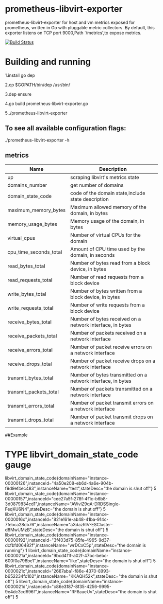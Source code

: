 # prometheus-libvirt-exporter
prometheus-libvirt-exporter for host and vm metrics exposed for prometheus, written in Go with pluggable metric collectors.
By default, this exporter listens on TCP port 9000,Path '/metrics',to expose metrics.

[![Build Status](https://travis-ci.org/zhangjianweibj/prometheus-libvirt-exporter.svg?branch=master)](https://travis-ci.org/zhangjianweibj/prometheus-libvirt-exporter)

# Building and running

1.install go dep

2.cp $GOPATH/bin/dep /usr/bin/

3.dep ensure

4.go build prometheus-libvirt-exporter.go

5../prometheus-libvirt-exporter

## To see all available configuration flags:

./prometheus-libvirt-exporter -h


## metrics
Name | Description
---------|-------------
up|scraping libvirt's metrics state
domains_number|get number of domains
domain_state_code|code of the domain state,include state description
maximum_memory_bytes|Maximum allowed memory of the domain, in bytes
memory_usage_bytes|Memory usage of the domain, in bytes
virtual_cpus|Number of virtual CPUs for the domain
cpu_time_seconds_total|Amount of CPU time used by the domain, in seconds
read_bytes_total|Number of bytes read from a block device, in bytes
read_requests_total|Number of read requests from a block device
write_bytes_total|Number of bytes written from a block device, in bytes
write_requests_total|Number of write requests from a block device
receive_bytes_total|Number of bytes received on a network interface, in bytes
receive_packets_total|Number of packets received on a network interface
receive_errors_total|Number of packet receive errors on a network interface
receive_drops_total|Number of packet receive drops on a network interface
transmit_bytes_total|Number of bytes transmitted on a network interface, in bytes
transmit_packets_total|Number of packets transmitted on a network interface
transmit_errors_total|Number of packet transmit errors on a network interface
transmit_drops_total|Number of packet transmit drops on a network interface


##Example
# TYPE libvirt_domain_state_code gauge
libvirt_domain_state_code{domainName="instance-00000126",instanceId="4a50e208-eb6d-4a6e-904b-f9d9ef4ec483",instanceName="test",stateDesc="the domain is shut off"} 5
libvirt_domain_state_code{domainName="instance-00000157",instanceId="cee27a5f-278f-4f1c-b6b8-3d0879834cd1",instanceName="AWvlZ9qA-DRDSSingle-FeqKU6N4",stateDesc="the domain is shut off"} 5
libvirt_domain_state_code{domainName="instance-0000016c",instanceId="821e161e-ab48-41ba-914c-7febca28cb76",instanceName="aXdazRlV-ESCluster-d8MwUMzB",stateDesc="the domain is shut off"} 5
libvirt_domain_state_code{domainName="instance-00000192",instanceId="3f403d75-85fe-4965-9d37-dcfbfd06482f",instanceName="wrDCxC5p",stateDesc="the domain is running"} 1
libvirt_domain_state_code{domainName="instance-0000021a",instanceId="9bcd4f1f-a02f-47bc-bebc-600f0a798be1",instanceName="like",stateDesc="the domain is shut off"} 5
libvirt_domain_state_code{domainName="instance-0000021c",instanceId="2687aba1-f86e-4370-8993-b652234fc102",instanceName="KKAQH52k",stateDesc="the domain is shut off"} 5
libvirt_domain_state_code{domainName="instance-0000021d",instanceId="c86e3187-8f35-4256-9995-9e4dc3cd696f",instanceName="RF8aueUv",stateDesc="the domain is shut off"} 5